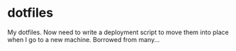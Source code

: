 dotfiles
========

My dotfiles.  Now need to write a deployment script to move them
into place when I go to a new machine.  Borrowed from many...
